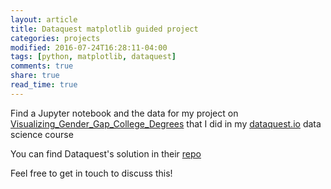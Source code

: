 ```yaml
---
layout: article
title: Dataquest matplotlib guided project
categories: projects
modified: 2016-07-24T16:28:11-04:00
tags: [python, matplotlib, dataquest]
comments: true
share: true
read_time: true
---
```



Find a Jupyter notebook and the data for my project on [Visualizing_Gender_Gap_College_Degrees](https://github.com/nahusznaj/Guided_Project_Visualizing_Gender_Gap_College_Degrees) that I did in my [dataquest.io]() data science course

You can find Dataquest's solution in their [repo]( https://github.com/dataquestio/solutions/blob/master/Mission149Solutions.ipynb)

Feel free to get in touch to discuss this!
